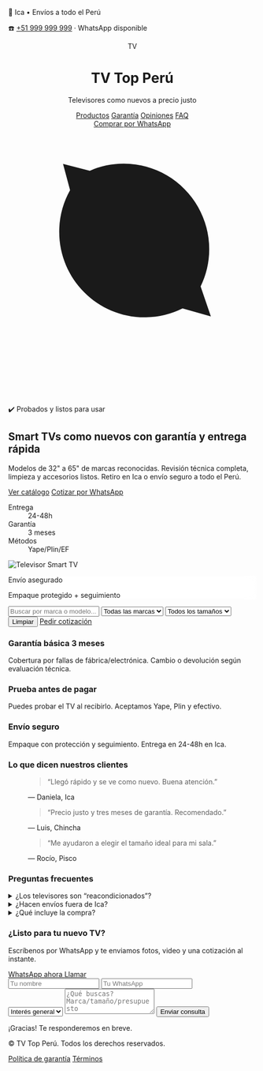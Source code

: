 <!DOCTYPE html>
<html lang="es">
<head>
  <meta charset="utf-8" />
  <meta name="viewport" content="width=device-width, initial-scale=1" />
  <title>TV Top Perú — Televisores como nuevos</title>
  <meta name="description" content="Venta de televisores Smart TV y LED como nuevos. Entrega en Ica y envíos a todo el Perú. Paga contraentrega. Garantía básica." />
  <link rel="preconnect" href="https://fonts.googleapis.com">
  <link rel="preconnect" href="https://fonts.gstatic.com" crossorigin>
  <link href="https://fonts.googleapis.com/css2?family=Inter:wght@400;500;600;700;800&display=swap" rel="stylesheet">
  <script src="https://cdn.tailwindcss.com"></script>
  <style>
    :root { --brand: #0ea5e9; }
    html, body { font-family: Inter, system-ui, -apple-system, Segoe UI, Roboto, "Helvetica Neue", Arial, "Noto Sans", "Apple Color Emoji", "Segoe UI Emoji"; }
    .glass { backdrop-filter: blur(10px); background: rgba(255,255,255,0.75); }
  </style>
</head>
<body class="bg-slate-50 text-slate-800">
  <!-- Top bar -->
  <div class="w-full bg-slate-900 text-white text-sm py-2">
    <div class="max-w-6xl mx-auto px-4 flex items-center justify-between">
      <p class="">📍 Ica • Envíos a todo el Perú</p>
      <p>☎️ <a href="tel:+51999999999" class="underline underline-offset-2">+51 999 999 999</a> · WhatsApp disponible</p>
    </div>
  </div>

  <!-- Header -->
  <header class="max-w-6xl mx-auto px-4 py-5 flex items-center justify-between">
    <div class="flex items-center gap-3">
      <div class="w-10 h-10 rounded-2xl bg-sky-500/10 border border-sky-500/20 grid place-items-center">
        <span class="text-sky-600 font-extrabold text-lg">TV</span>
      </div>
      <div>
        <h1 class="text-xl font-extrabold tracking-tight">TV Top Perú</h1>
        <p class="text-xs text-slate-500 -mt-1">Televisores como nuevos a precio justo</p>
      </div>
    </div>
    <nav class="hidden md:flex items-center gap-6 text-sm">
      <a href="#productos" class="hover:text-sky-600">Productos</a>
      <a href="#garantias" class="hover:text-sky-600">Garantía</a>
      <a href="#opiniones" class="hover:text-sky-600">Opiniones</a>
      <a href="#faq" class="hover:text-sky-600">FAQ</a>
    </nav>
    <a href="#contacto" class="inline-flex items-center gap-2 bg-sky-600 hover:bg-sky-700 text-white px-4 py-2 rounded-xl shadow">
      <span>Comprar por WhatsApp</span>
      <svg xmlns="http://www.w3.org/2000/svg" viewBox="0 0 24 24" fill="currentColor" class="w-5 h-5"><path d="M16.862 17.418a8.247 8.247 0 01-3.675.86c-4.557 0-8.257-3.7-8.257-8.257 0-1.455.382-2.824 1.05-4.01l-.681-2.54 2.592.666a8.232 8.232 0 013.296-.68c4.556 0 8.257 3.7 8.257 8.257 0 1.286-.3 2.502-.833 3.582l.992 2.9-2.741-.778z"/></svg>
    </a>
  </header>

  <!-- Hero -->
  <section class="relative">
    <div class="max-w-6xl mx-auto px-4 py-12 md:py-16 grid md:grid-cols-2 gap-8 items-center">
      <div>
        <div class="inline-flex items-center gap-2 text-xs font-semibold bg-emerald-500/10 text-emerald-700 px-3 py-1 rounded-full ring-1 ring-emerald-500/20">✔️ Probados y listos para usar</div>
        <h2 class="mt-4 text-3xl md:text-5xl font-extrabold leading-tight">Smart TVs <span class="text-sky-600">como nuevos</span> con garantía y entrega rápida</h2>
        <p class="mt-4 text-slate-600">Modelos de 32" a 65" de marcas reconocidas. Revisión técnica completa, limpieza y accesorios listos. Retiro en Ica o envío seguro a todo el Perú.</p>
        <div class="mt-6 flex flex-wrap items-center gap-3">
          <a href="#productos" class="bg-sky-600 hover:bg-sky-700 text-white px-5 py-3 rounded-2xl shadow font-semibold">Ver catálogo</a>
          <a href="#contacto" class="px-5 py-3 rounded-2xl border border-slate-300 hover:border-slate-400 font-semibold">Cotizar por WhatsApp</a>
        </div>
        <dl class="mt-8 grid grid-cols-3 gap-4 text-center">
          <div class="p-3 rounded-xl bg-white shadow-sm">
            <dt class="text-xs text-slate-500">Entrega</dt>
            <dd class="text-lg font-bold">24-48h</dd>
          </div>
          <div class="p-3 rounded-xl bg-white shadow-sm">
            <dt class="text-xs text-slate-500">Garantía</dt>
            <dd class="text-lg font-bold">3 meses</dd>
          </div>
          <div class="p-3 rounded-xl bg-white shadow-sm">
            <dt class="text-xs text-slate-500">Métodos</dt>
            <dd class="text-lg font-bold">Yape/Plin/EF</dd>
          </div>
        </dl>
      </div>
      <div class="relative">
        <div class="aspect-video rounded-3xl overflow-hidden shadow-2xl ring-1 ring-black/5 bg-slate-200">
          <!-- Reemplaza la imagen por una tuya -->
          <img src="https://images.unsplash.com/photo-1583223780405-6ba1bd94a5fb?q=80&w=1600&auto=format&fit=crop" alt="Televisor Smart TV" class="w-full h-full object-cover"/>
        </div>
        <div class="absolute -bottom-6 -right-6 glass rounded-2xl p-4 shadow-xl hidden md:block">
          <p class="text-sm font-semibold">Envío asegurado</p>
          <p class="text-xs text-slate-600">Empaque protegido + seguimiento</p>
        </div>
      </div>
    </div>
  </section>

  <!-- Filtros -->
  <section class="max-w-6xl mx-auto px-4 mt-6" id="productos">
    <div class="bg-white rounded-2xl shadow p-4 md:p-5 flex flex-col md:flex-row md:items-center md:justify-between gap-4">
      <div class="flex items-center gap-3 flex-1">
        <input id="buscador" type="text" placeholder="Buscar por marca o modelo..." class="w-full md:w-80 px-4 py-2 rounded-xl border border-slate-300 focus:outline-none focus:ring-2 focus:ring-sky-500" />
        <select id="filtroMarca" class="px-4 py-2 rounded-xl border border-slate-300 focus:ring-2 focus:ring-sky-500">
          <option value="">Todas las marcas</option>
          <option>Samsung</option>
          <option>LG</option>
          <option>Sony</option>
          <option>TCL</option>
          <option>Hisense</option>
        </select>
        <select id="filtroTam" class="px-4 py-2 rounded-xl border border-slate-300 focus:ring-2 focus:ring-sky-500">
          <option value="">Todos los tamaños</option>
          <option>32"</option>
          <option>40"</option>
          <option>43"</option>
          <option>50"</option>
          <option>55"</option>
          <option>65"</option>
        </select>
      </div>
      <div class="flex items-center gap-3">
        <button id="btnReset" class="px-4 py-2 rounded-xl border border-slate-300 hover:bg-slate-50">Limpiar</button>
        <a href="#contacto" class="px-4 py-2 rounded-xl bg-sky-600 text-white font-semibold hover:bg-sky-700">Pedir cotización</a>
      </div>
    </div>
  </section>

  <!-- Grid de productos -->
  <section class="max-w-6xl mx-auto px-4 py-8 grid sm:grid-cols-2 lg:grid-cols-3 gap-6" id="gridProductos">
    <!-- Tarjetas renderizadas por JS desde #dataProducts -->
  </section>

  <!-- Garantías y beneficios -->
  <section id="garantias" class="bg-white border-y border-slate-100">
    <div class="max-w-6xl mx-auto px-4 py-12 grid md:grid-cols-3 gap-6">
      <div class="p-6 rounded-2xl bg-slate-50 border border-slate-200">
        <h3 class="font-bold text-lg">Garantía básica 3 meses</h3>
        <p class="text-slate-600 mt-2">Cobertura por fallas de fábrica/electrónica. Cambio o devolución según evaluación técnica.</p>
      </div>
      <div class="p-6 rounded-2xl bg-slate-50 border border-slate-200">
        <h3 class="font-bold text-lg">Prueba antes de pagar</h3>
        <p class="text-slate-600 mt-2">Puedes probar el TV al recibirlo. Aceptamos Yape, Plin y efectivo.</p>
      </div>
      <div class="p-6 rounded-2xl bg-slate-50 border border-slate-200">
        <h3 class="font-bold text-lg">Envío seguro</h3>
        <p class="text-slate-600 mt-2">Empaque con protección y seguimiento. Entrega en 24-48h en Ica.</p>
      </div>
    </div>
  </section>

  <!-- Opiniones -->
  <section id="opiniones" class="max-w-6xl mx-auto px-4 py-12">
    <h3 class="text-2xl font-extrabold">Lo que dicen nuestros clientes</h3>
    <div class="mt-6 grid md:grid-cols-3 gap-6">
      <figure class="p-5 bg-white rounded-2xl shadow">
        <blockquote class="text-slate-700">“Llegó rápido y se ve como nuevo. Buena atención.”</blockquote>
        <figcaption class="mt-4 text-sm text-slate-500">— Daniela, Ica</figcaption>
      </figure>
      <figure class="p-5 bg-white rounded-2xl shadow">
        <blockquote class="text-slate-700">“Precio justo y tres meses de garantía. Recomendado.”</blockquote>
        <figcaption class="mt-4 text-sm text-slate-500">— Luis, Chincha</figcaption>
      </figure>
      <figure class="p-5 bg-white rounded-2xl shadow">
        <blockquote class="text-slate-700">“Me ayudaron a elegir el tamaño ideal para mi sala.”</blockquote>
        <figcaption class="mt-4 text-sm text-slate-500">— Rocío, Pisco</figcaption>
      </figure>
    </div>
  </section>

  <!-- FAQ -->
  <section id="faq" class="max-w-6xl mx-auto px-4 pb-16">
    <h3 class="text-2xl font-extrabold">Preguntas frecuentes</h3>
    <div class="mt-6 grid gap-4">
      <details class="bg-white rounded-2xl p-4 shadow">
        <summary class="font-semibold cursor-pointer">¿Los televisores son “reacondicionados”?</summary>
        <p class="mt-2 text-slate-600">Preferimos decir <strong>“como nuevos”</strong>. Se revisan, prueban y limpian para asegurar su buen estado.</p>
      </details>
      <details class="bg-white rounded-2xl p-4 shadow">
        <summary class="font-semibold cursor-pointer">¿Hacen envíos fuera de Ica?</summary>
        <p class="mt-2 text-slate-600">Sí, realizamos envíos a todo el Perú con embalaje seguro y seguimiento.</p>
      </details>
      <details class="bg-white rounded-2xl p-4 shadow">
        <summary class="font-semibold cursor-pointer">¿Qué incluye la compra?</summary>
        <p class="mt-2 text-slate-600">Cable de poder, control remoto (genérico o original según modelo) y garantía básica de 3 meses.</p>
      </details>
    </div>
  </section>

  <!-- Contacto / CTA -->
  <section id="contacto" class="bg-slate-900 text-white">
    <div class="max-w-6xl mx-auto px-4 py-12 grid md:grid-cols-2 gap-8 items-center">
      <div>
        <h3 class="text-2xl md:text-3xl font-extrabold">¿Listo para tu nuevo TV?</h3>
        <p class="mt-2 text-slate-300">Escríbenos por WhatsApp y te enviamos fotos, video y una cotización al instante.</p>
        <div class="mt-6 flex flex-wrap gap-3">
          <a id="waCta" href="#" target="_blank" rel="noopener" class="inline-flex items-center gap-2 bg-emerald-500 hover:bg-emerald-600 text-white px-5 py-3 rounded-2xl font-semibold">
            WhatsApp ahora
          </a>
          <a href="tel:+51999999999" class="inline-flex items-center gap-2 bg-white/10 hover:bg-white/20 text-white px-5 py-3 rounded-2xl font-semibold">
            Llamar
          </a>
        </div>
      </div>
      <form id="formConsulta" class="bg-white text-slate-900 rounded-2xl p-5 grid gap-3 shadow">
        <div class="grid md:grid-cols-2 gap-3">
          <input required name="nombre" placeholder="Tu nombre" class="px-4 py-3 rounded-xl border border-slate-300"/>
          <input required name="telefono" placeholder="Tu WhatsApp" class="px-4 py-3 rounded-xl border border-slate-300"/>
        </div>
        <select name="interes" class="px-4 py-3 rounded-xl border border-slate-300">
          <option value="General">Interés general</option>
          <option value="32">TV 32"</option>
          <option value="43">TV 43"</option>
          <option value="50">TV 50"</option>
          <option value="55">TV 55"</option>
          <option value="65">TV 65"</option>
        </select>
        <textarea name="mensaje" rows="3" placeholder="¿Qué buscas? Marca/tamaño/presupuesto" class="px-4 py-3 rounded-xl border border-slate-300"></textarea>
        <button class="bg-sky-600 hover:bg-sky-700 text-white px-5 py-3 rounded-2xl font-semibold">Enviar consulta</button>
        <p id="formOk" class="hidden text-sm text-emerald-600">¡Gracias! Te responderemos en breve.</p>
      </form>
    </div>
  </section>

  <!-- Footer -->
  <footer class="py-10 text-sm text-slate-500">
    <div class="max-w-6xl mx-auto px-4 flex flex-col md:flex-row items-center gap-3 justify-between">
      <p>© <span id="year"></span> TV Top Perú. Todos los derechos reservados.</p>
      <div class="flex items-center gap-4">
        <a href="#" class="hover:text-slate-700">Política de garantía</a>
        <a href="#" class="hover:text-slate-700">Términos</a>
      </div>
    </div>
  </footer>

  <!-- Datos de productos: edita este arreglo -->
  <script id="dataProducts" type="application/json">[
    {
      "id": "tv1",
      "marca": "Samsung",
      "modelo": "UN43AU7000",
      "tam": "43\"",
      "condicion": "Como nuevo",
      "precio": 1099,
      "img": "https://images.unsplash.com/photo-1583223780405-6ba1bd94a5fb?q=80&w=1200&auto=format&fit=crop",
      "descripcion": "4K UHD, HDR, Smart TV Tizen, Wi‑Fi"
    },
    {
      "id": "tv2",
      "marca": "LG",
      "modelo": "43UQ7500",
      "tam": "43\"",
      "condicion": "Como nuevo",
      "precio": 1049,
      "img": "https://images.unsplash.com/photo-1600345963330-b946f53f788f?q=80&w=1200&auto=format&fit=crop",
      "descripcion": "4K UHD, webOS, AI Sound, Bluetooth"
    },
    {
      "id": "tv3",
      "marca": "Sony",
      "modelo": "KD-50X80J",
      "tam": "50\"",
      "condicion": "Como nuevo",
      "precio": 1599,
      "img": "https://images.unsplash.com/photo-1582582621959-48d3073f6c9b?q=80&w=1200&auto=format&fit=crop",
      "descripcion": "4K HDR, Google TV, Triluminos Pro"
    },
    {
      "id": "tv4",
      "marca": "TCL",
      "modelo": "55S425",
      "tam": "55\"",
      "condicion": "Como nuevo",
      "precio": 1399,
      "img": "https://images.unsplash.com/photo-1511735111819-9a3f7709049c?q=80&w=1200&auto=format&fit=crop",
      "descripcion": "4K Roku TV, HDR, Wi‑Fi"
    },
    {
      "id": "tv5",
      "marca": "Hisense",
      "modelo": "65A6G",
      "tam": "65\"",
      "condicion": "Como nuevo",
      "precio": 1999,
      "img": "https://images.unsplash.com/photo-1589187775325-68f399cf56ae?q=80&w=1200&auto=format&fit=crop",
      "descripcion": "4K UHD, Android TV, Dolby Vision"
    }
  ]</script>

  <script>
    // === CONFIGURA TU WHATSAPP Y MENSAJE ===
    const PHONE = '51999999999'; // Reemplaza por tu número con código de país sin '+' (Perú: 51)

    // Renderizado de productos
    const grid = document.getElementById('gridProductos');
    const data = JSON.parse(document.getElementById('dataProducts').textContent);

    function cardTemplate(p) {
      const waText = encodeURIComponent(`Hola, me interesa el ${p.marca} ${p.modelo} ${p.tam} a S/ ${p.precio}. ¿Sigue disponible?`);
      return `
        <article class="group bg-white rounded-2xl shadow hover:shadow-lg overflow-hidden border border-slate-200" data-marca="${p.marca}" data-tam='${p.tam}' data-search='${(p.marca+" "+p.modelo+" "+p.descripcion).toLowerCase()}'>
          <div class="aspect-video bg-slate-100 overflow-hidden">
            <img src="${p.img}" alt="${p.marca} ${p.modelo}" class="w-full h-full object-cover group-hover:scale-105 transition"/>
          </div>
          <div class="p-4 grid gap-2">
            <h4 class="font-bold text-lg">${p.marca} ${p.modelo} <span class="text-slate-400 font-normal">${p.tam}</span></h4>
            <p class="text-sm text-slate-600">${p.descripcion}</p>
            <div class="flex items-center justify-between mt-2">
              <span class="text-xl font-extrabold">S/ ${p.precio}</span>
              <span class="text-xs px-2 py-1 rounded-full bg-emerald-100 text-emerald-700 ring-1 ring-emerald-500/20">${p.condicion}</span>
            </div>
            <div class="flex items-center gap-2 mt-3">
              <button class="flex-1 px-4 py-2 rounded-xl border border-slate-300 hover:bg-slate-50" onclick='verDetalles(${JSON.stringify(p)})'>Ver detalles</button>
              <a class="flex-1 text-center px-4 py-2 rounded-xl bg-sky-600 text-white hover:bg-sky-700" target="_blank" rel="noopener" href="https://wa.me/${PHONE}?text=${waText}">WhatsApp</a>
            </div>
          </div>
        </article>
      `;
    }

    function render(products){
      grid.innerHTML = products.map(cardTemplate).join('');
    }

    render(data);

    // Filtros y búsqueda
    const buscador = document.getElementById('buscador');
    const filtroMarca = document.getElementById('filtroMarca');
    const filtroTam = document.getElementById('filtroTam');
    const btnReset = document.getElementById('btnReset');

    function filtrar(){
      const q = (buscador.value || '').toLowerCase();
      const m = filtroMarca.value;
      const t = filtroTam.value;
      const filtrados = data.filter(p => {
        const okQ = p.marca.toLowerCase().includes(q) || p.modelo.toLowerCase().includes(q) || p.descripcion.toLowerCase().includes(q);
        const okM = !m || p.marca === m;
        const okT = !t || p.tam === t;
        return okQ && okM && okT;
      });
      render(filtrados);
    }

    [buscador, filtroMarca, filtroTam].forEach(el => el.addEventListener('input', filtrar));
    btnReset.addEventListener('click', () => {
      buscador.value = '';
      filtroMarca.value = '';
      filtroTam.value = '';
      render(data);
    });

    // Footer year
    document.getElementById('year').textContent = new Date().getFullYear();

    // CTA principal WhatsApp con mensaje genérico
    const waCta = document.getElementById('waCta');
    const waMsg = encodeURIComponent('Hola, vengo de tu página web. Quiero cotizar un televisor.');
    waCta.href = `https://wa.me/${PHONE}?text=${waMsg}`;

    // Modal de detalles (simple)
    const modal = document.createElement('div');
    modal.id = 'modal';
    modal.className = 'fixed inset-0 hidden items-center justify-center bg-black/50 p-4 z-50';
    modal.innerHTML = `
      <div class='max-w-xl w-full bg-white rounded-2xl overflow-hidden shadow-2xl'>
        <div class='p-4 border-b flex items-center justify-between'>
          <h5 id='modalTitle' class='font-bold text-lg'>Detalles</h5>
          <button id='modalClose' class='px-3 py-1 rounded-lg border border-slate-300 hover:bg-slate-50'>Cerrar</button>
        </div>
        <div id='modalBody' class='p-4 grid gap-3'></div>
      </div>`;
    document.body.appendChild(modal);

    function verDetalles(p){
      const body = document.getElementById('modalBody');
      document.getElementById('modalTitle').textContent = `${p.marca} ${p.modelo} ${p.tam}`;
      const waText = encodeURIComponent(`Hola, me interesa el ${p.marca} ${p.modelo} ${p.tam} a S/ ${p.precio}. ¿Sigue disponible?`);
      body.innerHTML = `
        <img src='${p.img}' alt='${p.marca} ${p.modelo}' class='w-full aspect-video object-cover rounded-xl'>
        <ul class='text-slate-700 list-disc pl-5'>
          <li>Condición: ${p.condicion}</li>
          <li>Características: ${p.descripcion}</li>
          <li>Incluye: control, cable de poder</li>
          <li>Garantía: 3 meses</li>
        </ul>
        <div class='flex items-center justify-between'>
          <span class='text-xl font-extrabold'>S/ ${p.precio}</span>
          <a target='_blank' rel='noopener' href='https://wa.me/${PHONE}?text=${waText}' class='px-4 py-2 rounded-xl bg-sky-600 text-white hover:bg-sky-700'>Comprar por WhatsApp</a>
        </div>`;
      modal.classList.remove('hidden');
      modal.classList.add('flex');
    }
    window.verDetalles = verDetalles;

    document.getElementById('modalClose').addEventListener('click', () => {
      modal.classList.add('hidden');
      modal.classList.remove('flex');
    });

    // Formulario (solo demostración)
    document.getElementById('formConsulta').addEventListener('submit', (e) => {
      e.preventDefault();
      const form = new FormData(e.target);
      const mensaje = encodeURIComponent(`Hola, soy ${form.get('nombre')} (${form.get('telefono')}). Busco: ${form.get('interes')} — ${form.get('mensaje')}`);
      window.open(`https://wa.me/${PHONE}?text=${mensaje}`, '_blank');
      document.getElementById('formOk').classList.remove('hidden');
      e.target.reset();
    });
  </script>
</body>
</html>
